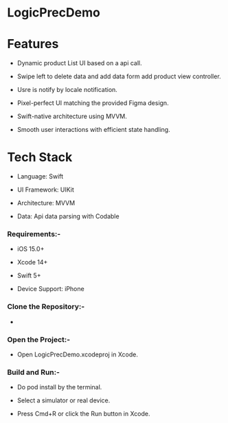 # LogicPrecDemo

# Features
- Dynamic product List UI based on a api call.

- Swipe left to delete data and add data form add product view controller.

- Usre is notify by locale notification.

- Pixel-perfect UI matching the provided Figma design.

- Swift-native architecture using MVVM.

- Smooth user interactions with efficient state handling.

# Tech Stack
- Language: Swift

- UI Framework: UIKit

- Architecture: MVVM 

- Data: Api data parsing with Codable


### Requirements:-
- iOS 15.0+

- Xcode 14+

- Swift 5+

- Device Support: iPhone


### Clone the Repository:-
- 


### Open the Project:-
- Open LogicPrecDemo.xcodeproj in Xcode.


### Build and Run:-
- Do pod install by the terminal.

- Select a simulator or real device.

- Press Cmd+R or click the Run button in Xcode.
